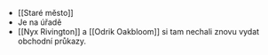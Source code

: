 - [[Staré město]]
- Je na úřadě
- [[Nyx Rivington]] a [[Odrik Oakbloom]] si tam nechali znovu vydat obchodní průkazy.